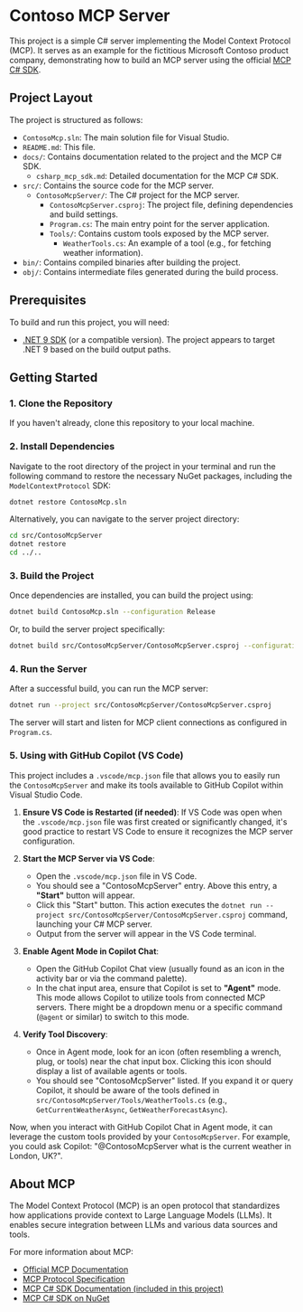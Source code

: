 # Contoso MCP Server

This project is a simple C# server implementing the Model Context Protocol (MCP). It serves as an example for the fictitious Microsoft Contoso product company, demonstrating how to build an MCP server using the official [MCP C# SDK](docs/csharp_mcp_sdk.md).

## Project Layout

The project is structured as follows:

- `ContosoMcp.sln`: The main solution file for Visual Studio.
- `README.md`: This file.
- `docs/`: Contains documentation related to the project and the MCP C# SDK.
  - `csharp_mcp_sdk.md`: Detailed documentation for the MCP C# SDK.
- `src/`: Contains the source code for the MCP server.
  - `ContosoMcpServer/`: The C# project for the MCP server.
    - `ContosoMcpServer.csproj`: The project file, defining dependencies and build settings.
    - `Program.cs`: The main entry point for the server application.
    - `Tools/`: Contains custom tools exposed by the MCP server.
      - `WeatherTools.cs`: An example of a tool (e.g., for fetching weather information).
- `bin/`: Contains compiled binaries after building the project.
- `obj/`: Contains intermediate files generated during the build process.

## Prerequisites

To build and run this project, you will need:

- [.NET 9 SDK](https://dotnet.microsoft.com/download/dotnet/9.0) (or a compatible version). The project appears to target .NET 9 based on the build output paths.

## Getting Started

### 1. Clone the Repository

If you haven't already, clone this repository to your local machine.

### 2. Install Dependencies

Navigate to the root directory of the project in your terminal and run the following command to restore the necessary NuGet packages, including the `ModelContextProtocol` SDK:

```bash
dotnet restore ContosoMcp.sln
```

Alternatively, you can navigate to the server project directory:

```bash
cd src/ContosoMcpServer
dotnet restore
cd ../..
```

### 3. Build the Project

Once dependencies are installed, you can build the project using:

```bash
dotnet build ContosoMcp.sln --configuration Release
```

Or, to build the server project specifically:

```bash
dotnet build src/ContosoMcpServer/ContosoMcpServer.csproj --configuration Release
```

### 4. Run the Server

After a successful build, you can run the MCP server:

```bash
dotnet run --project src/ContosoMcpServer/ContosoMcpServer.csproj
```

The server will start and listen for MCP client connections as configured in `Program.cs`.

### 5. Using with GitHub Copilot (VS Code)

This project includes a `.vscode/mcp.json` file that allows you to easily run the `ContosoMcpServer` and make its tools available to GitHub Copilot within Visual Studio Code.

1. **Ensure VS Code is Restarted (if needed)**: If VS Code was open when the `.vscode/mcp.json` file was first created or significantly changed, it's good practice to restart VS Code to ensure it recognizes the MCP server configuration.

2. **Start the MCP Server via VS Code**:

   - Open the `.vscode/mcp.json` file in VS Code.
   - You should see a "ContosoMcpServer" entry. Above this entry, a **"Start"** button will appear.
   - Click this "Start" button. This action executes the `dotnet run --project src/ContosoMcpServer/ContosoMcpServer.csproj` command, launching your C# MCP server.
   - Output from the server will appear in the VS Code terminal.

3. **Enable Agent Mode in Copilot Chat**:

   - Open the GitHub Copilot Chat view (usually found as an icon in the activity bar or via the command palette).
   - In the chat input area, ensure that Copilot is set to **"Agent"** mode. This mode allows Copilot to utilize tools from connected MCP servers. There might be a dropdown menu or a specific command (`@agent` or similar) to switch to this mode.

4. **Verify Tool Discovery**:
   - Once in Agent mode, look for an icon (often resembling a wrench, plug, or tools) near the chat input box. Clicking this icon should display a list of available agents or tools.
   - You should see "ContosoMcpServer" listed. If you expand it or query Copilot, it should be aware of the tools defined in `src/ContosoMcpServer/Tools/WeatherTools.cs` (e.g., `GetCurrentWeatherAsync`, `GetWeatherForecastAsync`).

Now, when you interact with GitHub Copilot Chat in Agent mode, it can leverage the custom tools provided by your `ContosoMcpServer`. For example, you could ask Copilot: "@ContosoMcpServer what is the current weather in London, UK?".

## About MCP

The Model Context Protocol (MCP) is an open protocol that standardizes how applications provide context to Large Language Models (LLMs). It enables secure integration between LLMs and various data sources and tools.

For more information about MCP:

- [Official MCP Documentation](https://modelcontextprotocol.io/)
- [MCP Protocol Specification](https://spec.modelcontextprotocol.io/)
- [MCP C# SDK Documentation (included in this project)](docs/csharp_mcp_sdk.md)
- [MCP C# SDK on NuGet](https://www.nuget.org/packages/ModelContextProtocol/)
